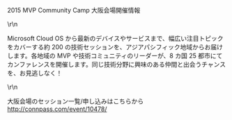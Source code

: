 <p>2015 MVP Community Camp 大阪会場開催情報</p>\r\n<p><span>Microsoft Cloud OS から最新のデバイスやサービスまで、幅広い注目トピックをカバーする約 200
        の技術セッションを、アジアパシフィック地域からお届けします。各地域の MVP や技術コミュニティのリーダーが、8 カ国 25
        都市にてカンファレンスを開催します。同じ技術分野に興味のある仲間と出会うチャンスを、お見逃しなく！</span></p>\r\n<p><span>大阪会場のセッション一覧/申し込みはこちらから<br /><a
            href=\"http://connpass.com/event/10478/\" target=\"_blank\">http://connpass.com/event/10478/</a></span></p>